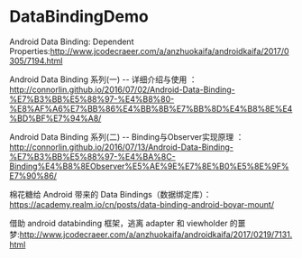# DataBindingDemo
Android Data Binding: Dependent Properties:http://www.jcodecraeer.com/a/anzhuokaifa/androidkaifa/2017/0305/7194.html

Android Data Binding 系列(一) -- 详细介绍与使用 ：http://connorlin.github.io/2016/07/02/Android-Data-Binding-%E7%B3%BB%E5%88%97-%E4%B8%80-%E8%AF%A6%E7%BB%86%E4%BB%8B%E7%BB%8D%E4%B8%8E%E4%BD%BF%E7%94%A8/

Android Data Binding 系列(二) -- Binding与Observer实现原理 ：http://connorlin.github.io/2016/07/13/Android-Data-Binding-%E7%B3%BB%E5%88%97-%E4%BA%8C-Binding%E4%B8%8EObserver%E5%AE%9E%E7%8E%B0%E5%8E%9F%E7%90%86/

棉花糖给 Android 带来的 Data Bindings（数据绑定库）：https://academy.realm.io/cn/posts/data-binding-android-boyar-mount/

借助 android databinding 框架，逃离 adapter 和 viewholder 的噩梦:http://www.jcodecraeer.com/a/anzhuokaifa/androidkaifa/2017/0219/7131.html
